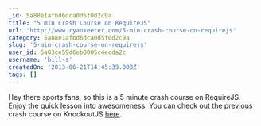 ```yaml
---
_id: 5a88e1afbd6dca0d5f0d2c9a
title: "5 min Crash Course on RequireJS"
url: 'http://www.ryankeeter.com/5-min-crash-course-on-requirejs'
category: 5a88e1afbd6dca0d5f0d2c9a
slug: '5-min-crash-course-on-requirejs'
user_id: 5a83ce59d6eb0005c4ecda2c
username: 'bill-s'
createdOn: '2013-06-21T14:45:39.000Z'
tags: []
---
```


Hey there sports fans, so this is a 5 minute crash course on RequireJS. Enjoy the quick lesson into awesomeness. You can check out the previous crash course on KnockoutJS <a href="http://ryankeeter.com/7-min-crash-course-on-knockout-js" target="_blank">here</a>.
